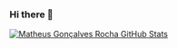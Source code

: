 ### Hi there 👋

[![Matheus Gonçalves Rocha GitHub Stats](https://github-readme-stats.vercel.app/api?username=matheus98rochali&show_icons=true&count_private=true)](https://github.com/matheus98rocha)
